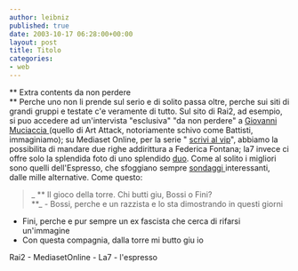 ```yaml
---
author: leibniz
published: true
date: 2003-10-17 06:28:00+00:00
layout: post
title: Titolo
categories:
- web
---
```


 ** Extra contents da non perdere   
** Perche uno non li prende sul serio e di solito passa oltre, perche sui siti di grandi gruppi e testate c'e veramente di tutto. Sul sito di Rai2, ad esempio, si puo accedere ad un'intervista "esclusiva" "da non perdere" a  [ Giovanni Muciaccia ](http://www.raidue.rai.it/R2_HPpersonaggi)(quello di Art Attack, notoriamente schivo come Battisti, immaginiamo); su Mediaset Online, per la serie " [ scrivi al vip](http://www.mediasetonline.com/)", abbiamo la possibilita di mandare due righe addirittura a Federica Fontana; la7 invece ci offre solo la splendida foto di uno splendido  [ duo](http://www.la7.it/home/img_box/img22_153838.jpg). Come al solito i migliori sono quelli dell'Espresso, che sfoggiano sempre  [ sondaggi ](http://www.espressonline.it/eol/free/jsp/index.jsp?m1s=hp)interessanti, dalle mille alternative. Come questo:

>  
> 
>  _  **   Il gioco della torre. Chi butti giu, Bossi o Fini?   
**_ - Bossi, perche e un razzista e lo sta dimostrando in questi giorni   
- Fini, perche e pur sempre un ex fascista che cerca di rifarsi un'immagine   
- Con questa compagnia, dalla torre mi butto giu io

Rai2 - MediasetOnline - La7 - l'espresso
